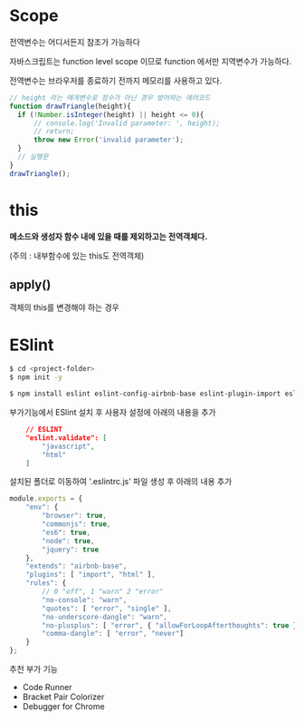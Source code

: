 # Scope

전역변수는 어디서든지 참조가 가능하다

자바스크립트는 function level scope 이므로 function 에서만 지역변수가 가능하다.

전역변수는 브라우저를 종료하기 전까지 메모리를 사용하고 있다.

```js
// height 라는 매개변수로 정수가 아닌 경우 방어하는 에러코드
function drawTriangle(height){
  if (!Number.isInteger(height) || height <= 0){
      // console.log('Invalid parameter: ', height);
      // return;
      throw new Error('invalid parameter');
  }
  // 실행문
}
drawTriangle();
```


# this

__메소드와 생성자 함수 내에 있을 때를 제외하고는 전역객체다.__

(주의 : 내부함수에 있는 this도 전역객체)

## apply()

객체의 this를 변경해야 하는 경우



# ESlint

```bash
$ cd <project-folder>
$ npm init -y

$ npm install eslint eslint-config-airbnb-base eslint-plugin-import eslint-plugin-html --save-dev
```

부가기능에서 ESlint 설치 후 사용자 설정에 아래의 내용을 추가

```json
    // ESLINT
    "eslint.validate": [
        "javascript",
        "html"
    ]
```

설치된 폴더로 이동하여 '.eslintrc.js' 파일 생성 후 아래의 내용 추가
``` js
module.exports = {
    "env": {
        "browser": true,
        "commonjs": true,
        "es6": true,
        "node": true,
        "jquery": true
    },
    "extends": "airbnb-base",
    "plugins": [ "import", "html" ],
    "rules": {
        // 0 "off", 1 "warn" 2 "error"
        "no-console": "warn",
        "quotes": [ "error", "single" ],
        "no-underscore-dangle": "warn",
        "no-plusplus": [ "error", { "allowForLoopAfterthoughts": true }],
        "comma-dangle": [ "error", "never"]
    }
};
```

추천 부가 기능

- Code Runner
- Bracket Pair Colorizer
- Debugger for Chrome 